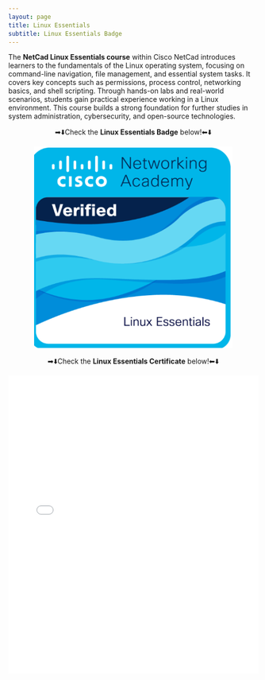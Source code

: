 ```yaml
---
layout: page
title: Linux Essentials
subtitle: Linux Essentials Badge
---
```


The **NetCad Linux Essentials course** within Cisco NetCad introduces learners to the fundamentals of the Linux operating system, focusing on command-line navigation, file management, and essential system tasks. It covers key concepts such as permissions, process control, networking basics, and shell scripting. Through hands-on labs and real-world scenarios, students gain practical experience working in a Linux environment. This course builds a strong foundation for further studies in system administration, cybersecurity, and open-source technologies.

<p style="text-align: center;">➡⬇️Check the <strong>Linux Essentials Badge</strong> below!⬅⬇️</p>

<div style="text-align: center;">
    <a href="https://www.credly.com/badges/089124d4-f559-41a1-ad10-9818b31ddd04/email" target="_blank">
        <img src="/assets/img/LinuxEssentialsBadge.png" alt="Linux Badge Displayed" width="400">
    </a>
</div>

<p style="text-align: center;">➡⬇️Check the <strong>Linux Essentials Certificate</strong> below!⬅⬇️</p>
<div style="text-align: center;">
    <embed src="/assets/img/Linux_Essentials_certificate.pdf" type="application/pdf" width="100%" height="600px" />
</div>



